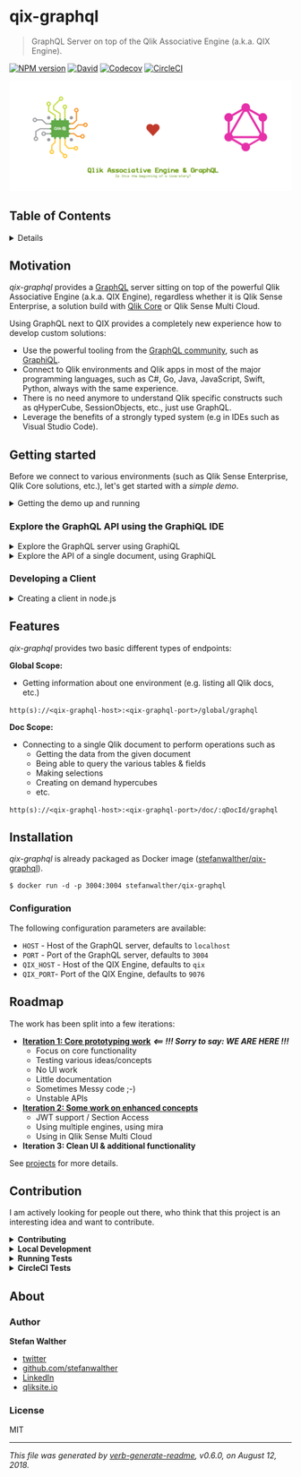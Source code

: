 # qix-graphql 

> GraphQL Server on top of the Qlik Associative Engine (a.k.a. QIX Engine).

[![NPM version](https://img.shields.io/npm/v/qix-graphql.svg?style=flat)](https://www.npmjs.com/package/qix-graphql)
[![David](https://img.shields.io/david/stefanwalther/qix-graphql.svg)](https://github.com/stefanwalther/qix-graphql)
[![Codecov](https://img.shields.io/codecov/c/github/stefanwalther/qix-graphql.svg?logo=codecov)](https://codecov.io/gh/stefanwalther/qix-graphql)
[![CircleCI](https://img.shields.io/circleci/project/github/stefanwalther/qix-graphql.svg?logo=circleci)](https://circleci.com/gh/stefanwalther/qix-graphql/tree/master)

![](./docs/images/header.png)

## Table of Contents

<details>

- [Motivation](#motivation)
- [Getting started](#getting-started)
- [Features](#features)
- [Installation](#installation)
- [Roadmap](#roadmap)
- [Contribution](#contribution)
- [About](#about)
  * [Author](#author)
  * [License](#license)

_(TOC generated by [verb](https://github.com/verbose/verb) using [markdown-toc](https://github.com/jonschlinkert/markdown-toc))_

</details>

## Motivation
_qix-graphql_ provides a [GraphQL](https://graphql.org/) server sitting on top of the powerful Qlik Associative Engine (a.k.a. QIX Engine), regardless whether it is Qlik Sense Enterprise, a solution build with [Qlik Core](https://qlikcore.com/) or Qlik Sense Multi Cloud.

Using GraphQL next to QIX provides a completely new experience how to develop custom solutions:

- Use the powerful tooling from the [GraphQL community](https://github.com/chentsulin/awesome-graphql), such as [GraphiQL](https://github.com/graphql/graphiql).
- Connect to Qlik environments and Qlik apps in most of the major programming languages, such as C#, Go, Java, JavaScript, Swift, Python, always with the same experience.
- There is no need anymore to understand Qlik specific constructs such as qHyperCube, SessionObjects, etc., just use GraphQL.
- Leverage the benefits of a strongly typed system (e.g in IDEs such as Visual Studio Code).

## Getting started
Before we connect to various environments (such as Qlik Sense Enterprise, Qlik Core solutions, etc.), let's get started with a *simple demo*.

<details>
<summary>Getting the demo up and running</summary>

The demo will consist of the following logical components:

- A QIX Engine (using the the Qlik Core Engine container)
- A few demo apps mounted to the QIX Engine
- A GraphQL server connected to the QIX Engine

All services will be spawn up using docker-compose (which requires e.g. Docker for Mac/Windows running on your machine).

As this demo is included in the _qix-graphql_ repo, the easiest way to get started is to clone this repo:

```
$ git clone https://github.com/stefanwalther/qix-graphql
```

Then run the following command: 

```
$ QIX_ENGINE_VER=12.171.0 QIX_ACCEPT_EULA=yes docker-compose up -d
```
Note: `QIX_ENGINE_VER` and `QIX_ACCEPT_EULA` are environment variables being used in the docker-compose file.

</details>

### Explore the GraphQL API using the GraphiQL IDE

<details>
<summary>Explore the GraphQL server using GraphiQL</summary>

We can now open http://localhost:3004/global/graphql in your browser to get the [GraphiQL](https://github.com/graphql/graphiql) user interface.
GraphiQL is a graphical interactive in-browser GraphQL IDE, which allows you to explore the API being provided by _qix-graphql_, the GraphQL server.

![](./docs/images/graphiql-global.png)

We can also easily get a list of all documents in the IDE:

![](./docs/images/graphiql-global-docs.png)

Note: GraphiQL also provides intellisense, built-in documentation and more, see here for some [tipps & tricks for GraphiQL](./docs/about-graphiql.md).

In the examples above we have acted on the *global* scope, which allows us to explore meta-information about different Qlik documents.

Using the URL stated in `doc/_links/_docs` we can connect to a single document.

</details>

<details>
<summary>Explore the API of a single document, using GraphiQL</summary>

If we use (as defined by this demo) `http://localhost:3004/doc/:qDocId/graphql` we connect to a single document and its API:

Going to the built-in documentation, we'll see the tables of this document we can query:

![](./docs/images/graphiql-doc-docs.png)

So let's query one of those tables (in this example the table `account` on the doc `CRM.qvf`:

![](./docs/images/graphiql-doc-account-table.png)

</details>

### Developing a Client

<details>
<summary>Creating a client in node.js</summary>
OK, so far we have seen that we can easily explore the generated APIs on a global and on a doc scope.  
Now let's create some code so see how we can use the server when developing a custom application using the GraphQL server. It can basically be any kind of an application, a backend-service, a website, a native mobile app; essentially the approach is always the same:

```js
const client = require('graphql-client')({
  url: 'http://localhost:3004/global/graphql'
});

async function getDocs() {
  const query = `{
              docs {
                qDocId
                qDocName
              }
            }`;
  const vars = '';
  return await client.query(query, vars);
}

(async () => {
  let result = await getDocs();
  console.log('Apps in the current environment:\n');
  result.data.docs.forEach(item => {
    console.log(`\t- ${item.qDocName}`);
  });
})();
```

This will return:

![](./docs/images/graphiql-example-nodejs.png)

So we don't need to use enigma.js, we don't need to understand specific constructs of the QIX Engine such as qHyperCube, it's basically a very straightforward development experience using common tools.

</details>

## Features
_qix-graphql_ provides two basic different types of endpoints:

**Global Scope:**

- Getting information about one environment (e.g. listing all Qlik docs, etc.)

`http(s)://<qix-graphql-host>:<qix-graphql-port>/global/graphql`

**Doc Scope:**

- Connecting to a single Qlik document to perform operations such as
  - Getting the data from the given document
  - Being able to query the various tables & fields
  - Making selections
  - Creating on demand hypercubes
  - etc.
  
`http(s)://<qix-graphql-host>:<qix-graphql-port>/doc/:qDocId/graphql`

## Installation
_qix-graphql_ is already packaged as Docker image ([stefanwalther/qix-graphql](https://hub.docker.com/r/stefanwalther/qix-graphql/)).

```
$ docker run -d -p 3004:3004 stefanwalther/qix-graphql
```

### Configuration

The following configuration parameters are available:

- `HOST` - Host of the GraphQL server, defaults to `localhost`
- `PORT` - Port of the GraphQL server, defaults to `3004` 
- `QIX_HOST` - Host of the QIX Engine, defaults to `qix`
- `QIX_PORT`- Port of the QIX Engine, defaults to `9076`

## Roadmap
The work has been split into a few iterations:

- **[Iteration 1: Core prototyping work](https://github.com/stefanwalther/qix-graphql/projects/2)** **_<== !!! Sorry to say: WE ARE HERE !!!_**
  - Focus on core functionality
  - Testing various ideas/concepts
  - No UI work
  - Little documentation
  - Sometimes Messy code ;-)
  - Unstable APIs
- **[Iteration 2: Some work on enhanced concepts](https://github.com/stefanwalther/qix-graphql/projects/3)**
  - JWT support / Section Access
  - Using multiple engines, using mira 
  - Using in Qlik Sense Multi Cloud
- **Iteration 3: Clean UI & additional functionality**

See [projects](https://github.com/stefanwalther/qix-graphql/projects) for more details.

## Contribution
I am actively looking for people out there, who think that this project is an interesting idea and want to contribute.

<details>
<summary><strong>Contributing</strong></summary>
Pull requests and stars are always welcome. For bugs and feature requests, [please create an issue](https://github.com/stefanwalther/qix-graphql/issues). The process for contributing is outlined below:

1. Create a fork of the project
2. Work on whatever bug or feature you wish
3. Create a pull request (PR)

I cannot guarantee that I will merge all PRs but I will evaluate them all.
</details>

<details>
<summary><strong>Local Development</strong></summary>

The easiest way to develop locally is follow these steps:

1) Clone the GitHub repo
```
$ git clone https://github.com/stefanwalther/qix-graphql
```

2) Install the dependencies
```
$ npm install
```

3) Start the dependencies (Qlik Associative Engine + a few sample apps mounted):
```
$ make up-deps
```

Make your code changes, then:

- Run local tests: `npm run test`
- Run local tests with a watcher: `npm run test`
- Start the GraphQl server: `npm run start`
- Start the GraphQl server with a watcher: `npm run start:watch`

</details>

<details>
<summary><strong>Running Tests</strong></summary>

Having the local dependencies up and running, you can just run the tests by executing:

```
$ npm run test
```

If you want to have an watcher active, use:

```
$ npm run test:watch
```

</details>

<details>
<summary><strong>CircleCI Tests</strong></summary>

To simulate the tests running on CircleCI run the following:

```
$ make circleci-test
```

</details>

## About
### Author
**Stefan Walther**

* [twitter](http://twitter.com/waltherstefan)  
* [github.com/stefanwalther](http://github.com/stefanwalther) 
* [LinkedIn](https://www.linkedin.com/in/stefanwalther/) 
* [qliksite.io](http://qliksite.io)

### License
MIT

***

_This file was generated by [verb-generate-readme](https://github.com/verbose/verb-generate-readme), v0.6.0, on August 12, 2018._

